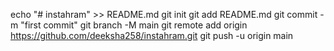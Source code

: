 echo "# instahram" >> README.md
git init
git add README.md
git commit -m "first commit"
git branch -M main
git remote add origin https://github.com/deeksha258/instahram.git
git push -u origin main
